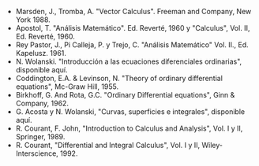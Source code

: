 - Marsden, J., Tromba, A. "Vector Calculus". Freeman and Company, New York 1988.
- Apostol, T. "Análisis Matemático". Ed. Reverté, 1960 y "Calculus", Vol. II, Ed. Reverté, 1960.
- Rey Pastor, J., Pi Calleja, P. y Trejo, C. "Análisis Matemático" Vol. II., Ed. Kapelusz. 1961.
- N. Wolanski. "Introducción a las ecuaciones diferenciales ordinarias", disponible aquí.
- Coddington, E.A. & Levinson, N. "Theory of ordinary differential equations", Mc-Graw Hill, 1955.
- Birkhoff, G. And Rota, G.C. "Ordinary Differential equations", Ginn & Company, 1962.
- G. Acosta y N. Wolanski,  "Curvas, superficies e integrales", disponible aquí.
- R. Courant, F. John, "Introduction to Calculus and Analysis", Vol. I y II, Springer, 1989.
- R. Courant, "Differential and Integral Calculus", Vol. I y II, Wiley-Interscience, 1992.
